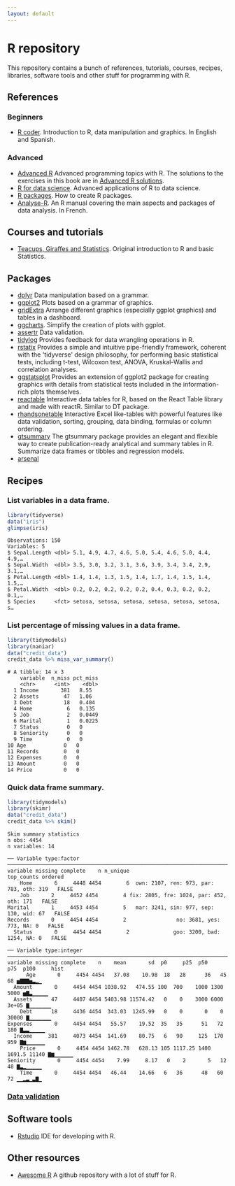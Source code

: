 ```yaml
---
layout: default
---
```


<!-- Author: Alfredo Sánchez Alberca (asalber@ceu.es) -->

# R repository

This repository contains a bunch of references, tutorials, courses, recipes, libraries, software tools and other stuff for programming with R.

## References

### Beginners

- [R coder](https://r-coder.com/). Introduction to R, data manipulation and graphics. In English and Spanish.

### Advanced

- [Advanced R](https://adv-r.hadley.nz) Advanced programming topics with R. The solutions to the exercises in this book are in [Advanced R solutions](https://advanced-r-solutions.rbind.io/).
- [R for data science](https://r4ds.had.co.nz/). Advanced applications of R to data science.
- [R packages](http://r-pkgs.had.co.nz/). How to create R packages.
- [Analyse-R](https://afalco.github.io/analyse-R/index.html). An R manual covering the main aspects and packages of data analysis. In French.

## Courses and tutorials

- [Teacups, Giraffes and Statistics](https://tinystats.github.io/teacups-giraffes-and-statistics/index.html). Original introduction to R and basic Statistics.

## Packages

- [dplyr](http://dplyr.tidyverse.org/) Data manipulation based on a grammar.
- [ggplot2](http://ggplot2.org/) Plots based on a grammar of graphics.
- [gridExtra](https://cran.r-project.org/web/packages/gridExtra/vignettes/arrangeGrob.html) Arrange different graphics (especially ggplot graphics) and tables in a dashboard.
- [ggcharts](https://github.com/thomas-neitmann/ggcharts). Simplify the creation of plots with ggplot.
- [assertr](https://github.com/ropensci/assertr) Data validation.
- [tidylog](https://elbersb.com/public/posts/tidylog100/) Provides feedback for data wrangling operations in R.
- [rstatix](https://www.rdocumentation.org/packages/rstatix) Provides a simple and intuitive pipe-friendly framework, coherent with the 'tidyverse' design philosophy, for performing basic statistical tests, including t-test, Wilcoxon test, ANOVA, Kruskal-Wallis and correlation analyses.
- [ggstatsplot](https://indrajeetpatil.github.io/ggstatsplot/index.html) Provides an extension of ggplot2 package for creating graphics with details from statistical tests included in the information-rich plots themselves.
- [reactable](https://glin.github.io/reactable/index.html) Interactive data tables for R, based on the React Table library and made with reactR. Similar to DT package.
- [rhandsonetable](https://jrowen.github.io/rhandsontable/) Interactive Excel like-tables with powerful features like data validation, sorting, grouping, data binding, formulas or column ordering.
- [gtsummary](https://education.rstudio.com/blog/2020/07/gtsummary/) The gtsummary package provides an elegant and flexible way to create publication-ready analytical and summary tables in R. Summarize data frames or tibbles and regression models.
- [arsenal](https://cran.r-project.org/web/packages/arsenal/index.html)

## Recipes

### List variables in a data frame.
```r
library(tidyverse)
data("iris")
glimpse(iris)
```
```shell
Observations: 150
Variables: 5
$ Sepal.Length <dbl> 5.1, 4.9, 4.7, 4.6, 5.0, 5.4, 4.6, 5.0, 4.4, 4.9,…
$ Sepal.Width  <dbl> 3.5, 3.0, 3.2, 3.1, 3.6, 3.9, 3.4, 3.4, 2.9, 3.1,…
$ Petal.Length <dbl> 1.4, 1.4, 1.3, 1.5, 1.4, 1.7, 1.4, 1.5, 1.4, 1.5,…
$ Petal.Width  <dbl> 0.2, 0.2, 0.2, 0.2, 0.2, 0.4, 0.3, 0.2, 0.2, 0.1,…
$ Species      <fct> setosa, setosa, setosa, setosa, setosa, setosa, s…
```

### List percentage of missing values in a data frame.
```r
library(tidymodels)
library(naniar)
data("credit_data")
credit_data %>% miss_var_summary()
```
```shell
# A tibble: 14 x 3
    variable  n_miss pct_miss
    <chr>      <int>    <dbl>
  1 Income       381   8.55  
  2 Assets        47   1.06  
  3 Debt          18   0.404 
  4 Home           6   0.135 
  5 Job            2   0.0449
  6 Marital        1   0.0225
  7 Status         0   0     
  8 Seniority      0   0     
  9 Time           0   0     
10 Age            0   0     
11 Records        0   0     
12 Expenses       0   0     
13 Amount         0   0     
14 Price          0   0   
```
  
### Quick data frame summary.
```r
library(tidymodels)
library(skimr)
data("credit_data")
credit_data %>% skim()
```
```shell
Skim summary statistics
n obs: 4454 
n variables: 14 

── Variable type:factor   ───────────────────────────────────────────────────────────────────────────────────────────────────────────────────────────────────────────────────────────────────────
variable missing complete    n n_unique                               top_counts ordered
    Home       6     4448 4454        6  own: 2107, ren: 973, par: 783, oth: 319   FALSE
    Job       2     4452 4454        4 fix: 2805, fre: 1024, par: 452, oth: 171   FALSE
Marital       1     4453 4454        5   mar: 3241, sin: 977, sep: 130, wid: 67   FALSE
Records       0     4454 4454        2                no: 3681, yes: 773, NA: 0   FALSE
  Status       0     4454 4454        2              goo: 3200, bad: 1254, NA: 0   FALSE

── Variable type:integer   ──────────────────────────────────────────────────────────────────────────────────────────────────────────────────────────────────────────────────────────────────────
variable missing complete    n    mean       sd  p0     p25  p50    p75  p100     hist
      Age       0     4454 4454   37.08    10.98  18   28      36   45      68 ▅▇▇▇▅▃▂▁
  Amount       0     4454 4454 1038.92   474.55 100  700    1000 1300    5000 ▅▇▃▁▁▁▁▁
  Assets      47     4407 4454 5403.98 11574.42   0    0    3000 6000   3e+05 ▇▁▁▁▁▁▁▁
    Debt      18     4436 4454  343.03  1245.99   0    0       0    0   30000 ▇▁▁▁▁▁▁▁
Expenses       0     4454 4454   55.57    19.52  35   35      51   72     180 ▇▃▃▁▁▁▁▁
  Income     381     4073 4454  141.69    80.75   6   90     125  170     959 ▇▆▁▁▁▁▁▁
    Price       0     4454 4454 1462.78   628.13 105 1117.25 1400 1691.5 11140 ▇▆▁▁▁▁▁▁
Seniority       0     4454 4454    7.99     8.17   0    2       5   12      48 ▇▃▂▁▁▁▁▁
    Time       0     4454 4454   46.44    14.66   6   36      48   60      72 ▁▁▂▃▁▃▇▁
```

### [Data validation](https://appsilon.com/data-quality/?nabc=1&nabe=4825491004194816:1)

## Software tools

- [Rstudio](https://www.rstudio.com/) IDE for developing with R.

## Other resources

- [Awesome R](https://github.com/qinwf/awesome-R) A github repository with a lot of stuff for R.